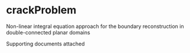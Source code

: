 # crackProblem
Non-linear integral equation approach for
the boundary reconstruction in
double-connected planar domains

Supporting documents attached
